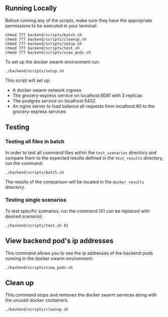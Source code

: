 ## Running Locally
Before running any of the scripts, make sure they have the appropriate permissions to be executed in your terminal:
```
chmod 777 backend/scripts/batch.sh
chmod 777 backend/scripts/cleanup.sh
chmod 777 backend/scripts/setup.sh
chmod 777 backend/scripts/test.sh
chmod 777 backend/scripts/view_pods.sh
```
To set up the docker swarm environment run:
```
./backend/scripts/setup.sh 
```
This script will set up:
- A docker swarm network ingress 
- The grocery-express service on localhost:8081 with 3 replicas
- The postgres service on localhost:5432
- An nginx server to load balance all requests from localhost:80 to the grocery-express services


## Testing
### Testing all files in batch 
In order to test all command files within the `test_scenarios` directory and compare them to the 
expected results defined in the `test_results` directory,
run the command:
```
./backend/scripts/batch.sh 
```
The results of the comparison will be located in the `docker_results` directory.

### Testing single scenarios
To test specific scenarios, run the command (01 can be replaced with desired scenario):
```
./backend/scripts/test.sh 01
```

## View backend pod's ip addresses
This command allows you to see the ip addresses of the backend pods running in the docker swarm environment: 
```
./backend/scripts/view_pods.sh
```

## Clean up 
This command stops and removes the docker swarm services along with the unused docker containers.
```
./backend/scripts/cleanup.sh
```